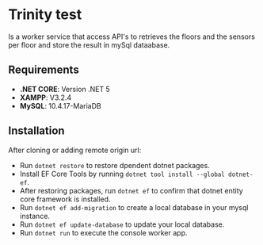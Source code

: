 # Trinity test
Is a worker service that access API's to retrieves the floors and the sensors per floor and store the result in mySql dataabase.

## Requirements

- **.NET CORE**: Version .NET 5
- **XAMPP**: V3.2.4
- **MySQL**: 10.4.17-MariaDB

## Installation

After cloning or adding remote origin url:

- Run `dotnet restore` to restore dpendent dotnet packages.
- Install EF Core Tools by running `dotnet tool install --global dotnet-ef`.
- After restoring packages, run `dotnet ef` to confirm that dotnet entity core framework is installed.
- Run `dotnet ef add-migration` to create a local database in your mysql instance.
- Run `dotnet ef update-database` to update your local database.
- Run `dotnet run` to execute the console worker app.
